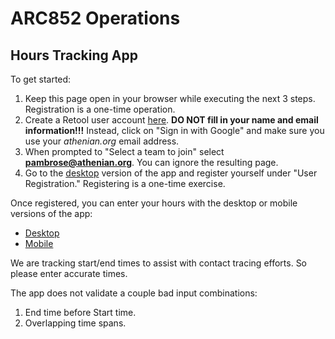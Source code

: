 # ARC852 Operations

## Hours Tracking App

To get started:

1. Keep this page open in your browser while executing the next 3 steps. Registration is a one-time operation.
2. Create a Retool user account [here](https://login.retool.com/auth/signup).
   **DO NOT fill in your name and email information!!!**
   Instead, click on "Sign in with Google" and make sure you use your *athenian.org* email address.
3. When prompted to "Select a team to join" select **pambrose@athenian.org**. You can ignore the resulting page.
4. Go to the [desktop](https://arc852.retool.com/apps/Hours%20Tracker%20App/User%20Registration)
   version of the app and register yourself under "User Registration." Registering is a one-time exercise.

Once registered, you can enter your hours with the desktop or mobile versions of the app:

* [Desktop](https://arc852.retool.com/apps/Hours%20Tracker%20App/Hours%20Tracker)
* [Mobile](https://arc852.retool.com/apps/Hours%20Tracker%20App/Mobile%20Hours%20Tracker)

We are tracking start/end times to assist with contact tracing efforts. So please enter accurate times.

The app does not validate a couple bad input combinations:

1. End time before Start time.
2. Overlapping time spans. 


